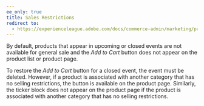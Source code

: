 ```yaml
---
ee_only: true
title: Sales Restrictions
redirect to:
  - https://experienceleague.adobe.com/docs/commerce-admin/marketing/promotions/events/event-configure.html#restrict-sales
---
```


By default, products that appear in upcoming or closed events are not available for general sale and the _Add to Cart_ button does not appear on the product list or product page.

To restore the _Add to Cart_ button for a closed event, the event must be deleted. However, if a product is associated with another category that has no selling restrictions, the button is available on the product page. Similarly, the ticker block does not appear on the product page if the product is associated with another category that has no selling restrictions.
